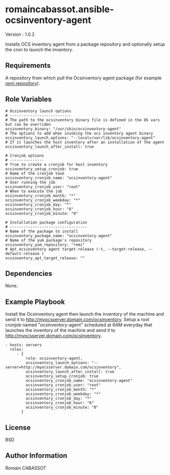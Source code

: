 romaincabassot.ansible-ocsinventory-agent
=========

Version : 1.0.2

Installs OCS inventory agent from a package repository and optionally setup the cron to launch the inventory.



Requirements
------------

A repository from which pull the Ocsinventory agent package (for example [remi repository](http://rpms.famillecollet.com/)).

Role Variables
--------------

    # Ocsinventory launch options
    # ---------------------------
    # The path to the ocsinventory binary file is defined in the OS vars but can be overriden
    ocsinventory_binary: "/usr/sbin/ocsinventory-agent"
    # The options to add when invoking the ocs inventory agent binary
    ocsinventory_launch_options: "--local=/var/lib/ocsinventory-agent"
    # If it launches the host inventory after an installation of the agent
    ocsinventory_launch_after_install: true
    
    # Cronjob options
    # ---------------
    # True to create a cronjob for host inventory
    ocsinventory_setup_cronjob: true
    # Name of the cronjob task
    ocsinventory_cronjob_name: "ocsinventory-agent"
    # User running the job
    ocsinventory_cronjob_user: "root"
    # When to execute the job
    ocsinventory_cronjob_month: "*"
    ocsinventory_cronjob_weekday: "*"
    ocsinventory_cronjob_day: "*"
    ocsinventory_cronjob_hour: "6"
    ocsinventory_cronjob_minute: "0"
    
    # Installation package configuration
    # ----------------------------------
    # Name of the package to install
    ocsinventory_package_name: "ocsinventory-agent"
    # Name of the yum package's repository
    ocsinventory_yum_repository: "remi"
    # Apt ocsinventory agent target-release (-t, --target-release, --default-release )
    ocsinventory_apt_target_release: ""


Dependencies
------------

None.  

Example Playbook
----------------

Install the Ocsinventory agent then launch the inventory of the machine and send it to http://myocsserver.domain.com/ocsinventory.
Setup a root cronjob named "ocsinventory-agent" scheduled at 6AM everyday that launches the inventory of the machine and send it to http://myocsserver.domain.com/ocsinventory.

    - hosts: servers
      roles:
         - { 
             role: ocsinventory-agent, 
             ocsinventory_launch_options: "--server=http://myocsserver.domain.com/ocsinventory",
             ocsinventory_launch_after_install: true
             ocsinventory_setup_cronjob: true
             ocsinventory_cronjob_name: "ocsinventory-agent"
             ocsinventory_cronjob_user: "root"
             ocsinventory_cronjob_month: "*"
             ocsinventory_cronjob_weekday: "*"
             ocsinventory_cronjob_day: "*"
             ocsinventory_cronjob_hour: "6"
             ocsinventory_cronjob_minute: "0"
           }

License
-------

BSD

Author Information
------------------

Romain CABASSOT
